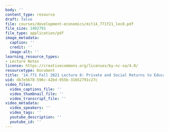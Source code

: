 ```yaml
---
body: ''
content_type: resource
draft: false
file: courses/development-economics/mit14_771f21_lec8.pdf
file_size: 1402791
file_type: application/pdf
image_metadata:
  caption: ''
  credit: ''
  image-alt: ''
learning_resource_types:
- Lecture Notes
license: https://creativecommons.org/licenses/by-nc-sa/4.0/
resourcetype: Document
title: '14.771 Fall 2021 Lecture 8: Private and Social Returns to Education'
uid: db7e5678-596c-42bd-955b-31652791c27c
video_files:
  video_captions_file: ''
  video_thumbnail_file: ''
  video_transcript_file: ''
video_metadata:
  video_speakers: ''
  video_tags: ''
  youtube_description: ''
  youtube_id: ''
---
```


